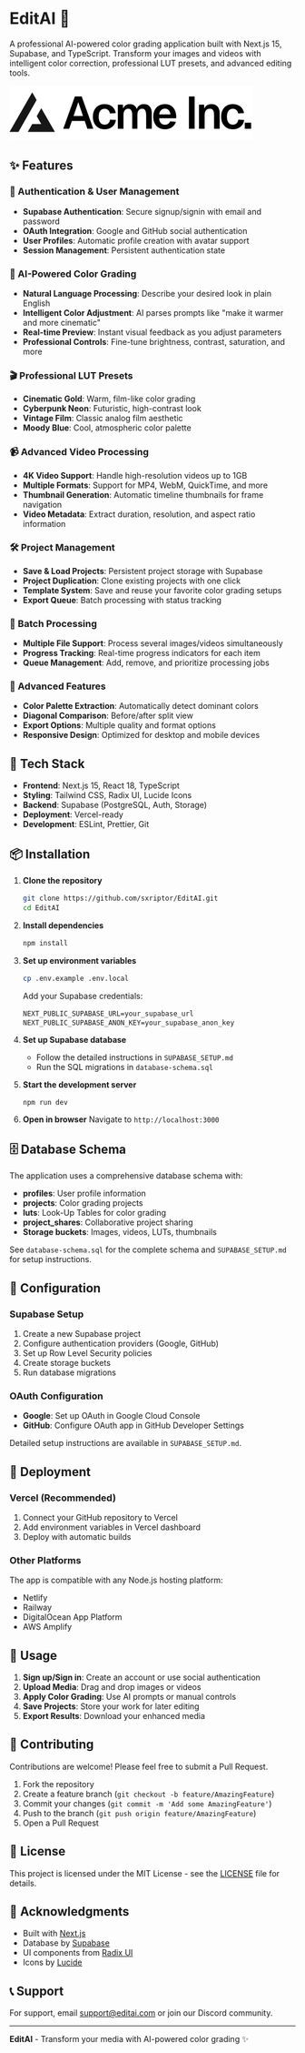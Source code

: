 # EditAI 🎨

A professional AI-powered color grading application built with Next.js 15, Supabase, and TypeScript. Transform your images and videos with intelligent color correction, professional LUT presets, and advanced editing tools.

![EditAI](./public/placeholder-logo.svg)

## ✨ Features

### 🔐 Authentication & User Management
- **Supabase Authentication**: Secure signup/signin with email and password
- **OAuth Integration**: Google and GitHub social authentication
- **User Profiles**: Automatic profile creation with avatar support
- **Session Management**: Persistent authentication state

### 🎨 AI-Powered Color Grading
- **Natural Language Processing**: Describe your desired look in plain English
- **Intelligent Color Adjustment**: AI parses prompts like "make it warmer and more cinematic"
- **Real-time Preview**: Instant visual feedback as you adjust parameters
- **Professional Controls**: Fine-tune brightness, contrast, saturation, and more

### 🎬 Professional LUT Presets
- **Cinematic Gold**: Warm, film-like color grading
- **Cyberpunk Neon**: Futuristic, high-contrast look
- **Vintage Film**: Classic analog film aesthetic
- **Moody Blue**: Cool, atmospheric color palette

### 📹 Advanced Video Processing
- **4K Video Support**: Handle high-resolution videos up to 1GB
- **Multiple Formats**: Support for MP4, WebM, QuickTime, and more
- **Thumbnail Generation**: Automatic timeline thumbnails for frame navigation
- **Video Metadata**: Extract duration, resolution, and aspect ratio information

### 🛠️ Project Management
- **Save & Load Projects**: Persistent project storage with Supabase
- **Project Duplication**: Clone existing projects with one click
- **Template System**: Save and reuse your favorite color grading setups
- **Export Queue**: Batch processing with status tracking

### 🔄 Batch Processing
- **Multiple File Support**: Process several images/videos simultaneously
- **Progress Tracking**: Real-time progress indicators for each item
- **Queue Management**: Add, remove, and prioritize processing jobs

### 🎯 Advanced Features
- **Color Palette Extraction**: Automatically detect dominant colors
- **Diagonal Comparison**: Before/after split view
- **Export Options**: Multiple quality and format options
- **Responsive Design**: Optimized for desktop and mobile devices

## 🚀 Tech Stack

- **Frontend**: Next.js 15, React 18, TypeScript
- **Styling**: Tailwind CSS, Radix UI, Lucide Icons
- **Backend**: Supabase (PostgreSQL, Auth, Storage)
- **Deployment**: Vercel-ready
- **Development**: ESLint, Prettier, Git

## 📦 Installation

1. **Clone the repository**
   ```bash
   git clone https://github.com/sxriptor/EditAI.git
   cd EditAI
   ```

2. **Install dependencies**
   ```bash
   npm install
   ```

3. **Set up environment variables**
   ```bash
   cp .env.example .env.local
   ```
   
   Add your Supabase credentials:
   ```env
   NEXT_PUBLIC_SUPABASE_URL=your_supabase_url
   NEXT_PUBLIC_SUPABASE_ANON_KEY=your_supabase_anon_key
   ```

4. **Set up Supabase database**
   - Follow the detailed instructions in `SUPABASE_SETUP.md`
   - Run the SQL migrations in `database-schema.sql`

5. **Start the development server**
   ```bash
   npm run dev
   ```

6. **Open in browser**
   Navigate to `http://localhost:3000`

## 🗄️ Database Schema

The application uses a comprehensive database schema with:

- **profiles**: User profile information
- **projects**: Color grading projects
- **luts**: Look-Up Tables for color grading
- **project_shares**: Collaborative project sharing
- **Storage buckets**: Images, videos, LUTs, thumbnails

See `database-schema.sql` for the complete schema and `SUPABASE_SETUP.md` for setup instructions.

## 🔧 Configuration

### Supabase Setup
1. Create a new Supabase project
2. Configure authentication providers (Google, GitHub)
3. Set up Row Level Security policies
4. Create storage buckets
5. Run database migrations

### OAuth Configuration
- **Google**: Set up OAuth in Google Cloud Console
- **GitHub**: Configure OAuth app in GitHub Developer Settings

Detailed setup instructions are available in `SUPABASE_SETUP.md`.

## 🚀 Deployment

### Vercel (Recommended)
1. Connect your GitHub repository to Vercel
2. Add environment variables in Vercel dashboard
3. Deploy with automatic builds

### Other Platforms
The app is compatible with any Node.js hosting platform:
- Netlify
- Railway
- DigitalOcean App Platform
- AWS Amplify

## 📖 Usage

1. **Sign up/Sign in**: Create an account or use social authentication
2. **Upload Media**: Drag and drop images or videos
3. **Apply Color Grading**: Use AI prompts or manual controls
4. **Save Projects**: Store your work for later editing
5. **Export Results**: Download your enhanced media

## 🤝 Contributing

Contributions are welcome! Please feel free to submit a Pull Request.

1. Fork the repository
2. Create a feature branch (`git checkout -b feature/AmazingFeature`)
3. Commit your changes (`git commit -m 'Add some AmazingFeature'`)
4. Push to the branch (`git push origin feature/AmazingFeature`)
5. Open a Pull Request

## 📄 License

This project is licensed under the MIT License - see the [LICENSE](LICENSE) file for details.

## 🙏 Acknowledgments

- Built with [Next.js](https://nextjs.org/)
- Database by [Supabase](https://supabase.com/)
- UI components from [Radix UI](https://www.radix-ui.com/)
- Icons by [Lucide](https://lucide.dev/)

## 📞 Support

For support, email support@editai.com or join our Discord community.

---

**EditAI** - Transform your media with AI-powered color grading ✨ 